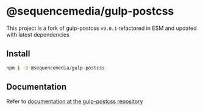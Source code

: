 # @sequencemedia/gulp-postcss

This project is a fork of gulp-postcss `v9.0.1` refactored in ESM and updated with latest dependencies

## Install

```bash
npm i -D @sequencemedia/gulp-postcss
```

## Documentation

Refer to [documentation at the gulp-postcss repository](https://github.com/postcss/gulp-postcss)
